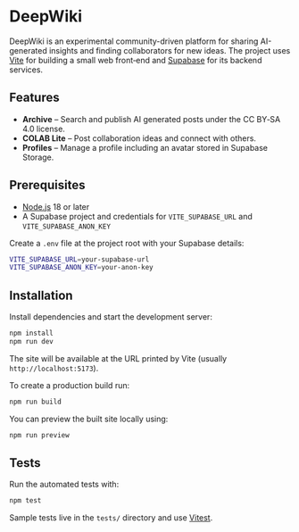 # DeepWiki

DeepWiki is an experimental community-driven platform for sharing AI-generated insights and finding collaborators for new ideas. The project uses [Vite](https://vitejs.dev/) for building a small web front‑end and [Supabase](https://supabase.com/) for its backend services.

## Features

- **Archive** – Search and publish AI generated posts under the CC BY‑SA 4.0 license.
- **COLAB Lite** – Post collaboration ideas and connect with others.
- **Profiles** – Manage a profile including an avatar stored in Supabase Storage.

## Prerequisites

- [Node.js](https://nodejs.org/) 18 or later
- A Supabase project and credentials for `VITE_SUPABASE_URL` and `VITE_SUPABASE_ANON_KEY`

Create a `.env` file at the project root with your Supabase details:

```bash
VITE_SUPABASE_URL=your-supabase-url
VITE_SUPABASE_ANON_KEY=your-anon-key
```

## Installation

Install dependencies and start the development server:

```bash
npm install
npm run dev
```

The site will be available at the URL printed by Vite (usually `http://localhost:5173`).

To create a production build run:

```bash
npm run build
```

You can preview the built site locally using:

```bash
npm run preview
```

## Tests

Run the automated tests with:

```bash
npm test
```

Sample tests live in the `tests/` directory and use [Vitest](https://vitest.dev/).


